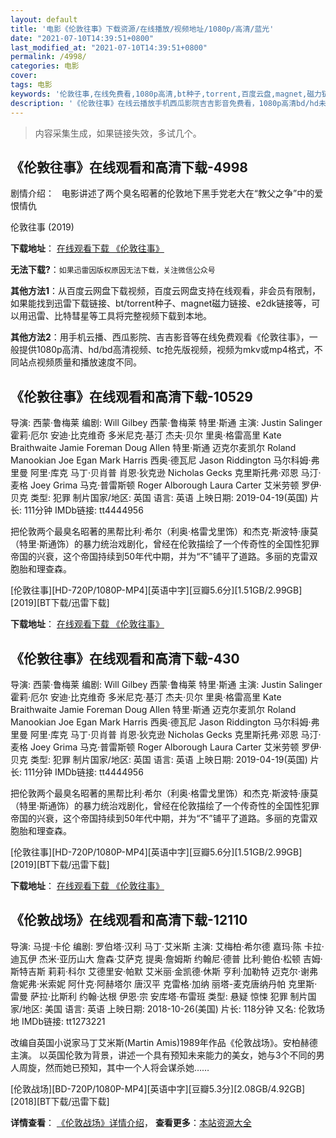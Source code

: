 ```yaml
---
layout: default
title: '电影《伦敦往事》下载资源/在线播放/视频地址/1080p/高清/蓝光'
date: "2021-07-10T14:39:51+0800"
last_modified_at: "2021-07-10T14:39:51+0800"
permalink: /4998/
categories: 电影
cover:
tags: 电影
keywords: '伦敦往事,在线免费看,1080p高清,bt种子,torrent,百度云盘,magnet,磁力链,迅雷下载资源'
description: '《伦敦往事》在线云播放手机西瓜影院吉吉影音免费看，1080p高清bd/hd未删减完整版和tc抢先枪版，mkv/mp4格式，附带bt/torrent种子、magnet/磁力链、百度云盘、网盘资源迅雷下载链接'
---
```


>内容采集生成，如果链接失效，多试几个。


## 《伦敦往事》在线观看和高清下载-4998

剧情介绍：   电影讲述了两个臭名昭著的伦敦地下黑手党老大在“教父之争”中的爱恨情仇


伦敦往事 (2019)

**下载地址**： [在线观看下载 《伦敦往事》](https://www.btbtdy.me/btdy/dy16850.html) 


**无法下载?**：`如果迅雷因版权原因无法下载，关注微信公众号 `

**其他方法1**：从百度云网盘下载视频，百度云网盘支持在线观看，非会员有限制，如果能找到迅雷下载链接、bt/torrent种子、magnet磁力链接、e2dk链接等，可以用迅雷、比特彗星等工具将完整视频下载到本地。

**其他方法2**：用手机云播、西瓜影院、吉吉影音等在线免费观看《伦敦往事》，一般提供1080p高清、hd/bd高清视频、tc抢先版视频，视频为mkv或mp4格式，不同站点视频质量和播放速度不同。


## 《伦敦往事》在线观看和高清下载-10529

导演: 西蒙·鲁梅莱 编剧: Will Gilbey 西蒙·鲁梅莱 特里·斯通 主演: Justin Salinger 霍莉·厄尔 安迪·比克维奇 多米尼克·基汀 杰夫·贝尔 里奥·格雷高里 Kate Braithwaite Jamie Foreman Doug Allen 特里·斯通 迈克尔麦凯尔 Roland Manookian Joe Egan Mark Harris 西奥·德瓦尼 Jason Riddington 马尔科姆·弗里曼 阿里·库克 马丁·贝肖普 肖恩·狄克逊 Nicholas Gecks 克里斯托弗·邓恩 马汀·麦格 Joey Grima 马克·普雷斯顿 Roger Alborough Laura Carter 艾米劳顿 罗伊·贝克 类型: 犯罪 制片国家/地区: 英国 语言: 英语 上映日期: 2019-04-19(英国) 片长: 111分钟 IMDb链接: tt4444956

把伦敦两个最臭名昭著的黑帮比利·希尔（利奥·格雷戈里饰）和杰克·斯波特·康莫（特里·斯通饰）的暴力统治戏剧化，曾经在伦敦描绘了一个传奇性的全国性犯罪帝国的兴衰，这个帝国持续到50年代中期，并为“不”铺平了道路。多丽的克雷双胞胎和理查森。


[伦敦往事][HD-720P/1080P-MP4][英语中字][豆瓣5.6分][1.51GB/2.99GB][2019][BT下载/迅雷下载]

**下载地址**： [在线观看下载 《伦敦往事》](https://www.btdx8.com/torrent/ldws_2019.html) 


## 《伦敦往事》在线观看和高清下载-430

导演: 西蒙·鲁梅莱 编剧: Will Gilbey 西蒙·鲁梅莱 特里·斯通 主演: Justin Salinger 霍莉·厄尔 安迪·比克维奇 多米尼克·基汀 杰夫·贝尔 里奥·格雷高里 Kate Braithwaite Jamie Foreman Doug Allen 特里·斯通 迈克尔麦凯尔 Roland Manookian Joe Egan Mark Harris 西奥·德瓦尼 Jason Riddington 马尔科姆·弗里曼 阿里·库克 马丁·贝肖普 肖恩·狄克逊 Nicholas Gecks 克里斯托弗·邓恩 马汀·麦格 Joey Grima 马克·普雷斯顿 Roger Alborough Laura Carter 艾米劳顿 罗伊·贝克 类型: 犯罪 制片国家/地区: 英国 语言: 英语 上映日期: 2019-04-19(英国) 片长: 111分钟 IMDb链接: tt4444956

把伦敦两个最臭名昭著的黑帮比利·希尔（利奥·格雷戈里饰）和杰克·斯波特·康莫（特里·斯通饰）的暴力统治戏剧化，曾经在伦敦描绘了一个传奇性的全国性犯罪帝国的兴衰，这个帝国持续到50年代中期，并为“不”铺平了道路。多丽的克雷双胞胎和理查森。


[伦敦往事][HD-720P/1080P-MP4][英语中字][豆瓣5.6分][1.51GB/2.99GB][2019][BT下载/迅雷下载]

**下载地址**： [在线观看下载 《伦敦往事》](https://www.btdx8.com/torrent/ldws_2019.html) 


## 《伦敦战场》在线观看和高清下载-12110

导演: 马提·卡伦 编剧: 罗伯塔·汉利 马丁·艾米斯 主演: 艾梅柏·希尔德 嘉玛·陈 卡拉·迪瓦伊 杰米·亚历山大 詹森·艾萨克 提奥·詹姆斯 约翰尼·德普 比利·鲍伯·松顿 吉姆·斯特吉斯 莉莉·科尔 艾德里安·帕默 艾米丽·金凯德·休斯 亨利·加勒特 迈克尔·谢弗 詹妮弗·米索妮 阿什克·阿赫塔尔 唐汉平 克雷格·加纳 丽塔-麦克唐纳丹帕 克里斯·雷曼 萨拉·比斯利 约翰·达根 伊恩·宗 安库塔·布雷班 类型: 悬疑 惊悚 犯罪 制片国家/地区: 美国 语言: 英语 上映日期: 2018-10-26(美国) 片长: 118分钟 又名: 伦敦场地 IMDb链接: tt1273221

改编自英国小说家马丁艾米斯(Martin Amis)1989年作品《伦敦战场》。安柏赫德主演。 以英国伦敦为背景，讲述一个具有预知未来能力的美女，她与3个不同的男人周旋，然而她已预知，其中一个人将会谋杀她……


[伦敦战场][BD-720P/1080P-MP4][英语中字][豆瓣5.3分][2.08GB/4.92GB][2018][BT下载/迅雷下载]

**详情查看**： [《伦敦战场》详情介绍](/movie/12110/)， **查看更多**：[本站资源大全](/movie/t/all/)

